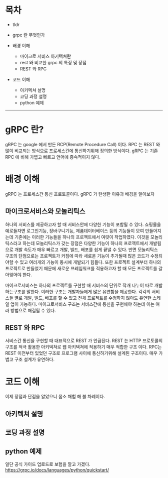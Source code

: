 # 목차

- tldr

- grpc 란 무엇인가

- 배경 이해
    - 마이크로 서비스 아키텍쳐란
    - rest 와 비교한 grpc 의 특징 및 장점
    - REST 와 RPC

- 코드 이해
    - 아키텍쳐 설명
    - 코딩 과정 설명
    - python 예제

---

# gRPC 란?
gRPC 는 google 에서 만든 RCP(Remote Procedure Call) 이다. RPC 는 REST 와 많이 비교되는 방식으로 프로세스간에 통신하기위해 정의한 방식이다.
gRPC 는 기존 RPC 에 비해 가볍고 빠르고 언어에 종속적이지 않다.

# 배경 이해
gRPC 는 프로세스간 통신 프로토콜이다. gRPC 가 탄생한 이유과 배경을 알아보자
## 마이크로서비스와 모놀리틱스
하나의 서비스를 제공하고자 할 때 서비스안에 다양한 기능이 포함될 수 있다. 쇼핑몰을 예로들자면 로그인기능, 장바구니기능, 제품데이터베이스 등의 기능들이 모여 만들어지는데 기존에는 이러한 기능들을 하나의 프로젝트에서 여럿이 작업하였다. 이것을 모놀리틱스라고 하는데 모놀리틱스가 갖는 장점은 다양한 기능이 하나의 프로젝트에서 개발됨으로 개발 속도가 매우 빠르고 개발, 빌드, 배포를 쉽게 끝낼 수 있다.
반면 모놀리틱스 구조의 단점으로는 프로젝트가 커짐에 따라 새로운 기능이 추가될때 많은 코드가 수정되야할 수 있고 여러개의 기능이 동시에 개발되기 힘들다. 또한 프로젝트 설계부터 하나의 프로젝트로 만들었기 때문에 새로운 프레임워크를 적용하고자 할 때 모든 프로젝트를 갈아엎어야 한다.

마이크로서비스는 하나의 프로젝트를 구현할 때 서비스의 단위로 작개 나누어 따로 개발하는구조를 말한다. 이러한 구조는 개발자들에게 많은 유연함을 제공한다. 각각의 서비스들 별로 개발, 빌드, 배포를 할 수 있고 전체 프로젝트를 수정하지 않아도 유연한 스케일 업이 가능하다.
마이크로서비스 구조는 서비스간에 통신을 구현해야 하는데 이는 여러 방법으로 해결될 수 있다.

## REST 와 RPC
서비스간 통신을 구현할 때 대표적으로 REST 가 언급된다. REST 는 HTTP 프로토콜의 구조를 적극 활용한 아키텍쳐로 웹 아키텍쳐에 적용하기 매우 적합한 구조 이다.
RPC는 REST 이전부터 있었던 구조로 프로그램 사이에 통신하기위해 설계된 구조이다. 매우 가볍고 구조 설계가 유연하다.


# 코드 이해
이제 장점과 단점을 알았으니 몸소 채험 해 볼 차례이다.

## 아키텍쳐 설명

## 코딩 과정 설명

## python 예제
일단 공식 가이드 업로드로 보험을 깔고 가겠다.
https://grpc.io/docs/languages/python/quickstart/